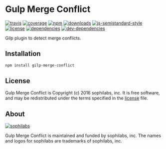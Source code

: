 # Gulp Merge Conflict

[![travis][travis-image]][travis-url]
[![coverage][coveralls-image]][coveralls-url]
[![npm][npm-image]][npm-url]
[![downloads][downloads-image]][downloads-url]
[![js-semistandard-style][semi-image]][semi-url]
[![license][license-image]][license-url]
[![dependencies][dependencies-image]][dependencies-url]
[![dev-dependencies][dev-dependencies-image]][dev-dependencies-url]

Gilp plugin to detect merge conflicts.

## Installation

```bash
npm install gilp-merge-conflict
```

## License

Gulp Merge Conflict is Copyright (c) 2016 sophilabs, inc. It is free software, and may be
redistributed under the terms specified in the [license] file.

## About

[![sophilabs][sophilabs-image]][sophilabs-url]

Gulp Merge Conflict is maintained and funded by sophilabs, inc. The names and logos for
sophilabs are trademarks of sophilabs, inc.

[license]: /LICENSE
[sophilabs-image]: https://res.cloudinary.com/jsconfuy/image/upload/c_pad,f_auto,h_200,w_200,e_trim/v1426608244/xuwbunompvfjaxuazlwo.png
[sophilabs-url]: https://sophilabs.co
[travis-image]: https://img.shields.io/travis/sophilabs/gilp-merge-conflict.svg?style=flat-square
[travis-url]: https://travis-ci.org/sophilabs/gilp-merge-conflict
[npm-image]: https://img.shields.io/npm/v/gilp-merge-conflict.svg?style=flat-square
[npm-url]: https://npmjs.org/packge/gilp-merge-conflict
[downloads-image]: https://img.shields.io/npm/dm/gilp-merge-conflict.svg?style=flat-square
[downloads-url]: https://npmjs.org/package/gilp-merge-conflict
[semi-image]: https://img.shields.io/badge/code%20style-semistandard-brightgreen.svg?style=flat-square
[semi-url]: https://github.com/Flet/semistandard
[coveralls-image]: https://img.shields.io/coveralls/sophilabs/gilp-merge-conflict.svg?style=flat-square
[coveralls-url]: https://coveralls.io/github/sophilabs/gilp-merge-conflict?branch=master
[license-image]: https://img.shields.io/github/license/sophilabs/gilp-merge-conflict.svg?style=flat-square
[license-url]: /LICENSE
[dependencies-image]: https://david-dm.org/sophilabs/gilp-merge-conflict.svg?style=flat-square
[dependencies-url]: https://david-dm.org/sophilabs/gilp-merge-conflict
[dev-dependencies-image]: https://david-dm.org/sophilabs/gilp-merge-conflict/dev-status.svg?style=flat-square
[dev-dependencies-url]: https://david-dm.org/sophilabs/gilp-merge-conflict#info=devDependencies
